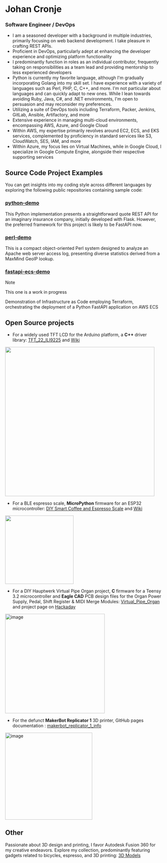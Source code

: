 # Johan Cronje
### Software Engineer / DevOps
- I am a seasoned developer with a background in multiple industries, primarily focusing on web backend development. I take pleasure in crafting REST APIs.
- Proficient in DevOps, particularly adept at enhancing the developer experience and optimizing platform functionality
- I predominantly function in roles as an individual contributor, frequently taking on responsibilities as a team lead and providing mentorship to less experienced developers
- Python is currently my favorite language, although I'm gradually incorporating Golang into my skill set. I have experience with a variety of languages such as Perl, PHP, C, C++, and more. I'm not particular about languages and can quickly adapt to new ones. While I lean towards avoiding Ruby, Java, C#, and .NET environments, I'm open to persuasion and may reconsider my preferences.
- Utilizing a suite of DevOps tools including Terraform, Packer, Jenkins, GitLab, Ansible, Artifactory, and more
- Extensive experience in managing multi-cloud environments, encompassing AWS, Azure, and Google Cloud
- Within AWS, my expertise primarily revolves around EC2, ECS, and EKS services, complemented by proficiency in standard services like S3, CloudWatch, SES, IAM, and more
- Within Azure, my focus lies on Virtual Machines, while in Google Cloud, I specialize in Google Compute Engine, alongside their respective supporting services

## Source Code Project Examples
You can get insights into my coding style across different languages by exploring the following public repositories containing sample code:

### [python-demo](https://github.com/johan-cronje/python-demo)
This Python implementation presents a straightforward quote REST API for an imaginary insurance company, initially developed with Flask. However, the preferred framework for this project is likely to be FastAPI now.

### [perl-demo](https://github.com/johan-cronje/perl-demo)
This is a compact object-oriented Perl system designed to analyze an Apache web server access log, presenting diverse statistics derived from a MaxMind GeoIP lookup.

### [fastapi-ecs-demo](https://github.com/johan-cronje/fastapi-ecs-demo)
> [!NOTE]
> This one is a work in progress

Demonstration of Infrastructure as Code employing Terraform, orchestrating the deployment of a Python FastAPI application on AWS ECS

## Open Source projects

* For a widely used TFT LCD for the Arduino platform, a **C++** driver library: [TFT_22_ILI9225](https://github.com/Nkawu/TFT_22_ILI9225) and [Wiki](https://github.com/Nkawu/TFT_22_ILI9225/wiki)
<img width="480" src="https://github.com/johan-cronje/.github/assets/1527620/a70b01bd-ee9c-449e-b50b-161f47ae2f52">

* For a BLE espresso scale, **MicroPython** firmware for an ESP32 microcontroller: [DIY Smart Coffee and Espresso Scale](https://github.com/Nkawu/coffee-scale-firmware) and [Wiki](https://github.com/Nkawu/coffee-scale-firmware/wiki)
<img width="220" src="https://github.com/johan-cronje/.github/assets/1527620/f4206a3a-9b56-45b4-b94d-60b05e012fb7">

* For a DIY Hauptwerk Virtual Pipe Organ project, **C** firmware for a Teensy 3.2 microcontroller and **Eagle CAD** PCB design files for the Organ Power Supply, Pedal, Shift Register & MIDI Merge Modules: [Virtual_Pipe_Organ](https://github.com/Nkawu/Virtual_Pipe_Organ) and project page on [Hackaday](https://hackaday.io/project/19077-virtual-pipe-organ)
<img width="320" alt="image" src="https://github.com/johan-cronje/.github/assets/1527620/2932ce15-43e9-4fe9-8b0f-2578861a90af">

* For the defunct **MakerBot Replicator 1** 3D printer, GitHub pages documentation : [makerbot_replicator_1_info](https://nkawu.github.io/makerbot_replicator_1_info/)
<img width="280" alt="image" src="https://github.com/johan-cronje/.github/assets/1527620/8489bd6b-7d01-484c-8c73-19258d3a481e">

## Other
Passionate about 3D design and printing, I favor Autodesk Fusion 360 for my creative endeavors. Explore my collection, predominantly featuring gadgets related to bicycles, espresso, and 3D printing: [3D Models](https://www.printables.com/@Simbungu/models)
